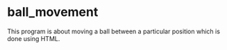 # ball_movement
This program is about moving a ball between a particular position which is done using HTML.
